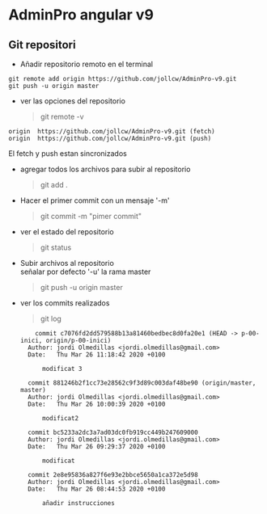 # AdminPro angular v9
## Git repositori
- Añadir repositorio remoto en el terminal  
```
git remote add origin https://github.com/jollcw/AdminPro-v9.git  
git push -u origin master  
```
- ver las opciones del repositorio
  >git remote -v  
```
origin  https://github.com/jollcw/AdminPro-v9.git (fetch)  
origin  https://github.com/jollcw/AdminPro-v9.git (push)
```
El fetch y push estan sincronizados  

- agregar todos los archivos para subir al repositorio
  > git add .  

- Hacer el primer commit con un mensaje '-m'
  > git commit -m "pimer commit"

- ver el estado del repositorio
  > git status
- Subir archivos al repositorio  
señalar por defecto '-u' la rama master
  > git push -u origin master
- ver los commits realizados
  > git log  
  ```
      commit c7076fd2dd579588b13a81460bedbec8d0fa20e1 (HEAD -> p-00-inici, origin/p-00-inici)
    Author: jordi Olmedillas <jordi.olmedillas@gmail.com>
    Date:   Thu Mar 26 11:18:42 2020 +0100

        modificat 3

    commit 881246b2f1cc73e28562c9f3d89c003daf48be90 (origin/master, master)
    Author: jordi Olmedillas <jordi.olmedillas@gmail.com>
    Date:   Thu Mar 26 10:00:39 2020 +0100

        modificat2

    commit bc5233a2dc3a7ad03dc0fb919cc449b247609000
    Author: jordi Olmedillas <jordi.olmedillas@gmail.com>
    Date:   Thu Mar 26 09:29:37 2020 +0100

        modificat

    commit 2e8e95836a827f6e93e2bbce5650a1ca372e5d98
    Author: jordi Olmedillas <jordi.olmedillas@gmail.com>
    Date:   Thu Mar 26 08:44:53 2020 +0100

        añadir instrucciones
  ```
